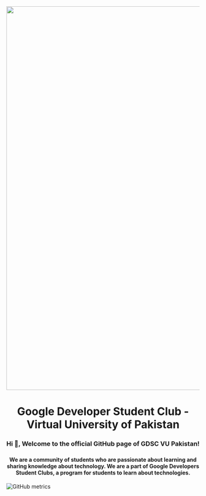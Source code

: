
<img align="center" width="1000" src="https://user-images.githubusercontent.com/65242138/218074322-91484b96-fece-42e9-8aa6-0d03bef456f2.jpg">
<h1 align="center">Google Developer Student Club - Virtual University of Pakistan</h1>
<h3 align="center">Hi 👋, Welcome to the official GitHub page of GDSC VU Pakistan!<h3>
<h4 align="center">We are a community of students who are passionate about learning and sharing knowledge about technology. We are a part of Google Developers Student Clubs, a program for students to learn about technologies.</h4>


![GitHub metrics](https://metrics.lecoq.io/GDSC-VU-Official)  



